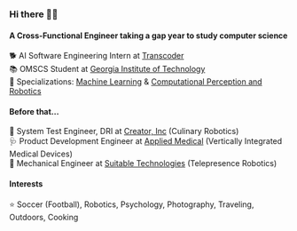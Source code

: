 ### Hi there 👋🏽

#### A Cross-Functional Engineer taking a gap year to study computer science
🐕 AI Software Engineering Intern at [Transcoder](http://transcoder.live)<br />
📚 OMSCS Student at [Georgia Institute of Technology](https://omscs.gatech.edu)<br />
🎯 Specializations: [Machine Learning](https://omscs.gatech.edu/specialization-machine-learning) & [Computational Perception and Robotics](https://omscs.gatech.edu/specialization-computational-perception-robotics)

#### Before that...
🍔 System Test Engineer, DRI at [Creator, Inc](https://www.creator.rest) (Culinary Robotics)<br />
🩺 Product Development Engineer at [Applied Medical](https://www.appliedmedical.com) (Vertically Integrated Medical Devices)<br />
🤖 Mechanical Engineer at [Suitable Technologies](https://gobe.blue-ocean-robotics.com) (Telepresence Robotics)<br />

#### Interests
⭐️ Soccer (Football), Robotics, Psychology, Photography, Traveling, Outdoors, Cooking
